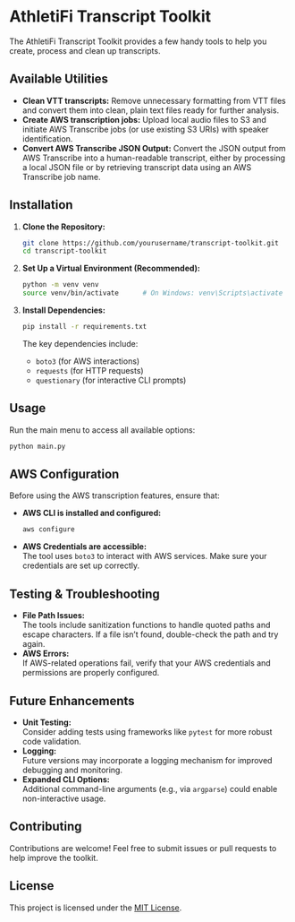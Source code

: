 # AthletiFi Transcript Toolkit

The AthletiFi Transcript Toolkit provides a few handy tools to help you create, process and clean up transcripts.

## Available Utilities

- **Clean VTT transcripts:** Remove unnecessary formatting from VTT files and convert them into clean, plain text files ready for further analysis.
- **Create AWS transcription jobs:** Upload local audio files to S3 and initiate AWS Transcribe jobs (or use existing S3 URIs) with speaker identification.
- **Convert AWS Transcribe JSON Output:** Convert the JSON output from AWS Transcribe into a human-readable transcript, either by processing a local JSON file or by retrieving transcript data using an AWS Transcribe job name.

## Installation

1. **Clone the Repository:**

   ```bash
   git clone https://github.com/yourusername/transcript-toolkit.git
   cd transcript-toolkit
   ```

2. **Set Up a Virtual Environment (Recommended):**

   ```bash
   python -m venv venv
   source venv/bin/activate      # On Windows: venv\Scripts\activate
   ```

3. **Install Dependencies:**

   ```bash
   pip install -r requirements.txt
   ```

   The key dependencies include:
   - `boto3` (for AWS interactions)
   - `requests` (for HTTP requests)
   - `questionary` (for interactive CLI prompts)

## Usage

Run the main menu to access all available options:

```bash
python main.py
```

## AWS Configuration

Before using the AWS transcription features, ensure that:

- **AWS CLI is installed and configured:**  

  ```bash
  aws configure
  ```
  
- **AWS Credentials are accessible:**  
  The tool uses `boto3` to interact with AWS services. Make sure your credentials are set up correctly.

## Testing & Troubleshooting

- **File Path Issues:**  
  The tools include sanitization functions to handle quoted paths and escape characters. If a file isn’t found, double-check the path and try again.
- **AWS Errors:**  
  If AWS-related operations fail, verify that your AWS credentials and permissions are properly configured.

## Future Enhancements

- **Unit Testing:**  
  Consider adding tests using frameworks like `pytest` for more robust code validation.
- **Logging:**  
  Future versions may incorporate a logging mechanism for improved debugging and monitoring.
- **Expanded CLI Options:**  
  Additional command-line arguments (e.g., via `argparse`) could enable non-interactive usage.

## Contributing

Contributions are welcome! Feel free to submit issues or pull requests to help improve the toolkit.

## License

This project is licensed under the [MIT License](LICENSE).

